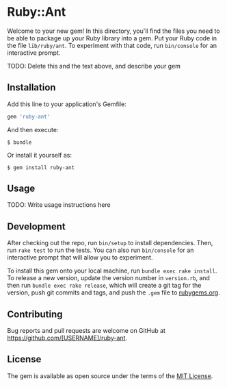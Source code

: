 # Ruby::Ant

Welcome to your new gem! In this directory, you'll find the files you need to be able to package up your Ruby library into a gem. Put your Ruby code in the file `lib/ruby/ant`. To experiment with that code, run `bin/console` for an interactive prompt.

TODO: Delete this and the text above, and describe your gem

## Installation

Add this line to your application's Gemfile:

```ruby
gem 'ruby-ant'
```

And then execute:

    $ bundle

Or install it yourself as:

    $ gem install ruby-ant

## Usage

TODO: Write usage instructions here

## Development

After checking out the repo, run `bin/setup` to install dependencies. Then, run `rake test` to run the tests. You can also run `bin/console` for an interactive prompt that will allow you to experiment.

To install this gem onto your local machine, run `bundle exec rake install`. To release a new version, update the version number in `version.rb`, and then run `bundle exec rake release`, which will create a git tag for the version, push git commits and tags, and push the `.gem` file to [rubygems.org](https://rubygems.org).

## Contributing

Bug reports and pull requests are welcome on GitHub at https://github.com/[USERNAME]/ruby-ant.


## License

The gem is available as open source under the terms of the [MIT License](http://opensource.org/licenses/MIT).

